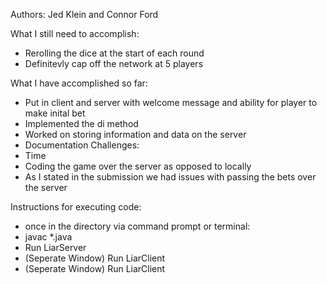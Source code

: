 Authors: Jed Klein and Connor Ford
  
What I still need to accomplish:
  - Rerolling the dice at the start of each round
  - Definitevly cap off the network at 5 players
 
What I have accomplished so far:
  - Put in client and server with welcome message and ability for player to make inital bet
  - Implemented the di method
  - Worked on storing information and data on the server
  - Documentation
Challenges:
  - Time
  - Coding the game over the server as opposed to locally
  - As I stated in the submission we had issues with passing the bets over the server

Instructions for executing code:
  - once in the directory via command prompt or terminal:
  - javac *.java
  - Run LiarServer
  - (Seperate Window) Run LiarClient
  - (Seperate Window) Run LiarClient
  

 
  
